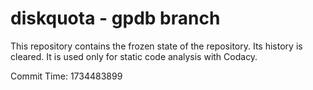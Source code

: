 # diskquota - gpdb branch

This repository contains the frozen state of the repository.
Its history is cleared. It is used only for static code
analysis with Codacy.

Commit Time: 1734483899